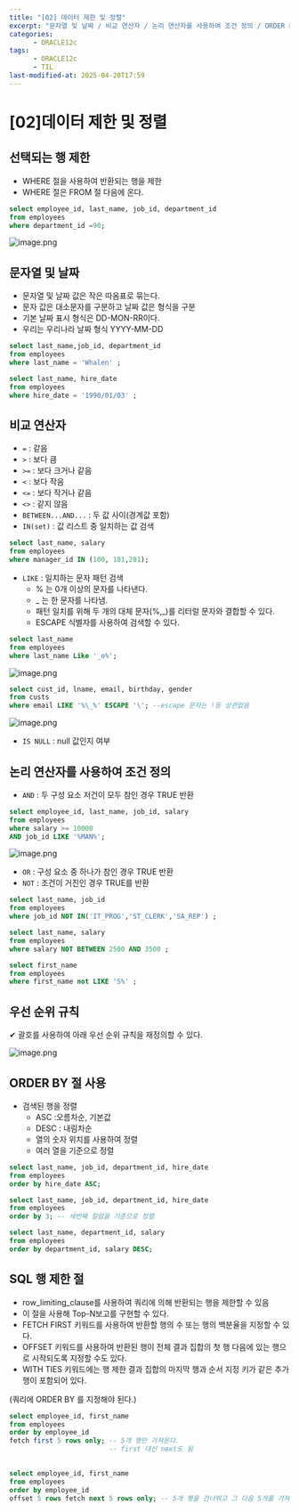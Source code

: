 ```yaml
---
title: "[02] 데이터 제한 및 정렬"
excerpt: "문자열 및 날짜 / 비교 연산자 / 논리 연산자를 사용하여 조건 정의 / ORDER BY 절 사용 "
categories:
      - ORACLE12c
tags:
      - ORACLE12c
      - TIL
last-modified-at: 2025-04-20T17:59
---
```


# [02]데이터 제한 및 정렬

## 선택되는 행 제한

- WHERE 절을 사용하여 반환되는 행을 제한
- WHERE 절은 FROM 절 다음에 온다.

```sql
select employee_id, last_name, job_id, department_id
from employees
where department_id =90;
```

![image.png](/assets/20250420/where1.png)

## 문자열 및 날짜

- 문자열 및 날짜 값은 작은 따옴표로 묶는다.
- 문자 값은 대소문자를 구분하고 날짜 값은 형식을 구분
- 기본 날짜 표시 형식은 DD-MON-RR이다.
- 우리는 우리나라 날짜 형식 YYYY-MM-DD

```sql
select last_name,job_id, department_id
from employees
where last_name = 'Whalen' ;
```

```sql
select last_name, hire_date
from employees
where hire_date = '1990/01/03' ;
```

## 비교 연산자

- `=` : 같음
- `>` : 보다 큼
- `>=` : 보다 크거나 같음
- `<` : 보다 작음
- `<=` : 보다 작거나 같음
- `<>` : 같지 않음
- `BETWEEN...AND...` : 두 값 사이(경계값 포함)
- `IN(set)` : 값 리스트 중 일치하는 값 검색

```sql
select last_name, salary
from employees
where manager_id IN (100, 101,201);
```

- `LIKE` : 일치하는 문자 패턴 검색
    - % 는 0개 이상의 문자를 나타낸다.
    - _ 는 한 문자를 나타냄.
    - 패턴 일치를 위해 두 개의 대체 문자(%,_)를 리터럴 문자와 결합할 수 있다.
    - ESCAPE 식별자를 사용하여 검색할 수 있다.

```sql
select last_name
from employees
where last_name Like '_o%';
```

![image.png](/assets/20250420/where2.png)

  

```sql
select cust_id, lname, email, birthday, gender
from custs 
where email LIKE '%\_%' ESCAPE '\'; --escape 문자는 !등 상관없음

```

![image.png](/assets/20250420/where3.png)

- `IS NULL` : null 값인지 여부

## 논리 연산자를 사용하여 조건 정의

- `AND` : 두 구성 요소 저건이 모두 참인 경우 TRUE 반환

```sql
select employee_id, last_name, job_id, salary
from employees
where salary >= 10000
AND job_id LIKE '%MAN%';
```

![image.png](/assets/20250420/where4.png)

- `OR` : 구성 요소 중 하나가 참인 경우 TRUE 반환
- `NOT` : 조건이 거진인 경우 TRUE를 반환

```sql
select last_name, job_id
from employees
where job_id NOT IN('IT_PROG','ST_CLERK','SA_REP') ;

select last_name, salary
from employees
where salary NOT BETWEEN 2500 AND 3500 ;

select first_name
from employees
where first_name not LIKE 'S%' ;

```

## 우선 순위 규칙

✔ 괄호를 사용하여 아래 우선 순위 규칙을 재정의할 수 있다.

![image.png](/assets/20250420/where5.png)

## ORDER BY 절 사용

- 검색된 행을 정렬
    - ASC :오름차순, 기본값
    - DESC : 내림차순
    - 열의 숫자 위치를 사용하여 정렬
    - 여러 열을 기준으로 정렬

```sql
select last_name, job_id, department_id, hire_date
from employees
order by hire_date ASC;
```

```sql
select last_name, job_id, department_id, hire_date
from employees
order by 3; -- 세번째 컬럼을 기준으로 정렬
```

```sql
select last_name, department_id, salary
from employees
order by department_id, salary DESC;
```

## SQL 행 제한 절

- row_limiting_clause를 사용하여 쿼리에 의해 반환되는 행을 제한할 수 있음
- 이 절을 사용해 Top-N보고를 구현할 수 있다.
- FETCH FIRST 키워드를 사용하여 반환할 행의 수 또는 행의 백분율을 지정할 수 있다.
- OFFSET 키워드를 사용하여 반환된 행이 전체 결과 집합의 첫 행 다음에 있는 행으로 시작되도록 지정할 수도 있다.
- WITH TIES 키워드에는 행 제한 결과 집합의 마지막 행과 순서 지정 키가 같은 추가 행이 포함되어 있다.

(쿼리에 ORDER BY 를 지정해야 된다.)

```sql
select employee_id, first_name
from employees
order by employee_id
fetch first 5 rows only; -- 5개 행만 가져온다.
                         -- first 대신 next도 됨
                          
```

```sql
select employee_id, first_name
from employees
order by employee_id
offset 5 rows fetch next 5 rows only; -- 5개 행을 건너뛰고 그 다음 5개를 가져와라.
```
